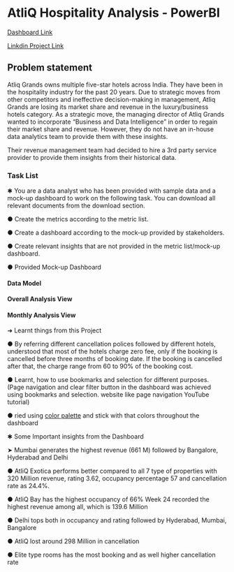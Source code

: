 # AtliQ Hospitality Analysis - PowerBI
[Dashboard Link](https://www.novypro.com/project/hospitality-4)

[Linkdin Project Link](https://www.linkedin.com/in/ankit-raj-b56a55244/overlay/1635534869950/single-media-viewer/?profileId=ACoAADyq9TIBNqP7PCnAt-z4gTkv1BqHfiJyj0k)

## Problem statement
Atliq Grands owns multiple five-star hotels across India. They have been in the hospitality industry for the past 20 years. Due to strategic moves from other competitors and ineffective decision-making in management, Atliq Grands are losing its market share and revenue in the luxury/business hotels category. As a strategic move, the managing director of Atliq Grands wanted to incorporate “Business and Data Intelligence” in order to regain their market share and revenue. However, they do not have an in-house data analytics team to provide them with these insights.

Their revenue management team had decided to hire a 3rd party service provider to provide them insights from their historical data.

### Task List
✱ You are a data analyst who has been provided with sample data and a mock-up dashboard to work on the following task. You can download all relevant documents from the download section.

● Create the metrics according to the metric list.

● Create a dashboard according to the mock-up provided by stakeholders.

● Create relevant insights that are not provided in the metric list/mock-up dashboard.

● Provided Mock-up Dashboard

#### Data Model

#### Overall Analysis View

#### Monthly Analysis View


➜ Learnt things from this Project

● By referring different cancellation polices followed by different hotels, understood that most of the hotels charge zero fee, only if the booking is cancelled before three months of booking date. If the booking is cancelled after that, the charge range from 60 to 90% of the booking cost.

● Learnt, how to use bookmarks and selection for different purposes. (Page navigation and clear filter button in the dashboard was achieved using bookmarks and selection. website like page navigation YouTube tutorial)

● ried using [color palette](https://colorpalettes.net/) and stick with that colors throughout the dashboard

✱ Some Important insights from the Dashboard

➤ Mumbai generates the highest revenue (661 M) followed by Bangalore, Hyderabad and Delhi

● AtliQ Exotica performs better compared to all 7 type of properties with 320 Million revenue, rating 3.62, occupancy percentage 57 and cancellation rate as 24.4%.

● AtliQ Bay has the highest occupancy of 66%
Week 24 recorded the highest revenue among all, which is 139.6 Million

● Delhi tops both in occupancy and rating followed by Hyderabad, Mumbai, Bangalore

● AtliQ lost around 298 Million in cancellation

● Elite type rooms has the most booking and as well higher cancellation rate
